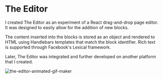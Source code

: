 # The Editor

I created The Editor as an experiment of a React drag-and-drop page editor. It was designed to easily allow for the addition of new blocks.

The content inserted into the blocks is stored as an object and rendered to HTML using Handlebars templates that match the block identifier. Rich text is supported through Facebook's Lexical framework.

Later, The Editor was integrated and further developed on another platform that I created.

![the-editor-animated-gif-maker](https://github.com/CarlosEDBA/the-editor/assets/6378961/bfbd770e-7880-4980-9022-d9e49c3088d7)
